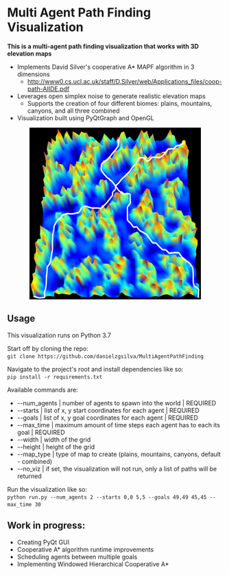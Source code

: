 # Multi Agent Path Finding Visualization

**This is a multi-agent path finding visualization that works with 3D elevation maps**
-  Implements David Silver's cooperative A* MAPF algorithm in 3 dimensions
   - http://www0.cs.ucl.ac.uk/staff/D.Silver/web/Applications_files/coop-path-AIIDE.pdf
-  Leverages open simplex noise to generate realistic elevation maps
   - Supports the creation of four different biomes: plains, mountains, canyons, and all three combined
- Visualization built using PyQtGraph and OpenGL


<p align="center">
  <img src='example.PNG' width="400" height="400" alt='An example visualization' />
</p>

## Usage
This visualization runs on Python 3.7

Start off by cloning the repo:  
`git clone https://github.com/danielzgsilva/MultiAgentPathFinding`

Navigate to the project's root and install dependencies like so:  
`pip install -r requirements.txt`

Available commands are:
- --num_agents | number of agents to spawn into the world | REQUIRED
- --starts | list of x, y start coordinates for each agent | REQUIRED
- --goals | list of x, y goal coordinates for each agent | REQUIRED
- --max_time | maximum amount of time steps each agent has to each its goal | REQUIRED
- --width | width of the grid
- --height | height of the grid
- --map_type | type of map to create (plains, mountains, canyons, default - combined)
- --no_viz | if set, the visualization will not run, only a list of paths will be returned
                 
Run the visualization like so:  
`python run.py --num_agents 2 --starts 0,0 5,5 --goals 49,49 45,45 --max_time 30`

## Work in progress:
- Creating PyQt GUI
- Cooperative A* algorithm runtime improvements
- Scheduling agents between multiple goals
- Implementing Windowed Hierarchical Cooperative A* 
